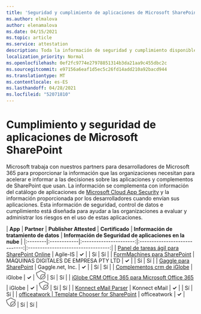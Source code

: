 ```yaml
---
title: 'Seguridad y cumplimiento de aplicaciones de Microsoft SharePoint: todas las aplicaciones'
ms.author: elmalova
author: elenamalova
ms.date: 04/15/2021
ms.topic: article
ms.service: attestation
description: Toda la información de seguridad y cumplimiento disponible para todas las aplicaciones de Microsoft SharePoint.
localization_priority: Normal
ms.openlocfilehash: 0ef2fc9774e27978851314b3da21aa9c455dbc2c
ms.sourcegitcommit: e97156a6eaf1d5ec5c26fd14add210a92bacd944
ms.translationtype: MT
ms.contentlocale: es-ES
ms.lasthandoff: 04/28/2021
ms.locfileid: "52071810"
---
```

# <a name="microsoft-sharepoint-app-security-and-compliance"></a>Cumplimiento y seguridad de aplicaciones de Microsoft SharePoint

Microsoft trabaja con nuestros partners para desarrolladores de Microsoft 365 para proporcionar la información que las organizaciones necesitan para acelerar e informar a las decisiones sobre las aplicaciones y complementos de SharePoint que usan. La información se complementa con información del catálogo de aplicaciones de [Microsoft Cloud App Security](https://www.microsoft.com/en-us/enterprise-mobility-security/cloud-app-security) y la información proporcionada por los desarrolladores cuando envían sus aplicaciones. Esta información de seguridad, control de datos e cumplimiento está diseñada para ayudar a las organizaciones a evaluar y administrar los riesgos en el uso de estas aplicaciones.

| **App** | **Partner** | **Publisher Attested** | **Certificado** | **Información de tratamiento de datos** | **Información de Seguridad de aplicaciones en la nube** |
|:--------|:------------|:----------------------:|:-----------------------------:|:----------------------------------:|
| [Panel de tareas ágil para SharePoint Online](./agile-is-task-board-for-sharepoint-online.md) | Agile-IS | **✓** |  | Sí | Sí |
| [FormMachines para SharePoint](./enterprise-digital-machines-pty-ltd-formmachines-for-sharepoint.md) | MÁQUINAS DIGITALES DE EMPRESA PTY LTD | **✓** |  | Sí | Sí |
| [Gaggle para SharePoint](./gagglenet-inc-gaggle-for-sharepoint.md) | Gaggle.net, Inc. | **✓** |  | Sí | Sí |
| [Complementos crm de iGlobe](./iglobe-crm-add-ons.md) | iGlobe | **✓** | <img alt="Certified application badge" src="../media/certified-badge.png" height="25" width="25" /> | Sí | Sí |
| [iGlobe CRM Office 365 para Microsoft Office 365](./iglobe-crm-office-365-for-microsoft.md) | iGlobe | **✓** | <img alt="Certified application badge" src="../media/certified-badge.png" height="25" width="25" /> | Sí | Sí |
| [Konnect eMail Parser](./konnect-email-parser.md) | Konnect eMail | **✓** |  | Sí | Sí |
| [officeatwork | Template Chooser for SharePoint](./officeatwork-officeatworktemplate-chooser-for-sharepoint.md) | officeatwork | **✓** | <img alt="Certified application badge" src="../media/certified-badge.png" height="25" width="25" /> | Sí | Sí |
